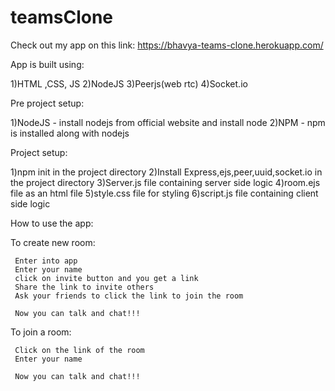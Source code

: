 # teamsClone


Check out my app on this link: https://bhavya-teams-clone.herokuapp.com/


App is built using:

  1)HTML ,CSS, JS
  2)NodeJS
  3)Peerjs(web rtc)
  4)Socket.io

Pre project setup:


  1)NodeJS - install nodejs from official website and install node
  2)NPM  - npm is installed along with nodejs

Project setup:

  1)npm init in the project directory 
  2)Install Express,ejs,peer,uuid,socket.io in the project directory
  3)Server.js file containing server side logic
  4)room.ejs file as an html file
  5)style.css file for styling
  6)script.js file containing client side logic

How to use the app:

   To create new room:
   
     Enter into app
     Enter your name
     click on invite button and you get a link
     Share the link to invite others
     Ask your friends to click the link to join the room
     
     Now you can talk and chat!!!
     
   To join a room:
   
     Click on the link of the room
     Enter your name
     
     Now you can talk and chat!!!


